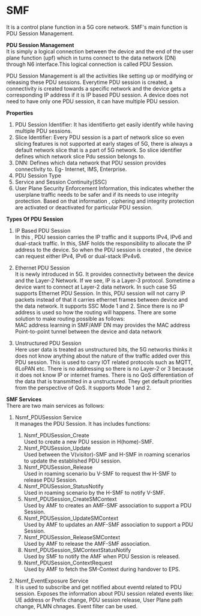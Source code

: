 # SMF

It is a control plane function in a 5G core network. SMF's main function is PDU Session Management.

**PDU Session Management**<br />
It is simply a logical connection between the device and the end of the user plane function (upf) which in turns connect to the data network (DN) through N6 interface.This logical connection is called PDU Session.

PDU Session Management is all the activities like setting up or modifying or releasing these PDU sessions. Everytime PDU session is created, a connectivity is created towards a specific network and the device gets a corresponding IP address if it is IP based PDU session. A device does not need to have only one PDU session, it can have multiple PDU session.

**Properties**<br />
1. PDU Session Identifier: It has identifierto get easily identify while having multiple PDU sessions.<br />
2. Slice Identifier: Every PDU session is a part of network slice so even slicing features is not supported at early stages of 5G, there is always a default network slice that is a part of 5G network. So slice identifier defines which network slice Pdu session belongs to.<br />
3. DNN: Defines which data network that PDU session provides connectivity to. Eg- Internet, IMS, Enterprise.<br />
4. PDU Session Type <br />
5. Service and Session Continuity(SSC)<br />
6. User Plane Security Enforcement Information, this indicates whether the userplane traffic needs to be safer and if its needs to use integrity protection. Based on that information , ciphering and integrity protection are activated or deactivated for particular PDU session.

**Types Of PDU Session**<br />
1. IP Based PDU Session<br />
    In this , PDU session carries the IP traffic and it supports IPv4, IPv6 and dual-stack traffic. In this, SMF holds the responsibility to allocate the IP address to the device. So when the PDU session is created , the device can request either IPv4, IPv6 or dual-stack IPv4v6.

2. Ethernet PDU Session<br />
    It is newly introduced in 5G. It provides connectivity between the device and the Layer-2 Network. If we see, IP is a Layer-3 protocol. Sometime a device want to connect at Layer-2 data network. In such case 5G supports Ethernet PDU Session. In this, PDU session will not carry IP packets instead of that it carries ethernet frames between device and the data network. It supports SSC Mode 1 and 2. Since there is no IP address is used so how the routing will happens. There are some solution to make routing possible as follows:<br />
    MAC address learning in SMF/AMF
    DN may provides the MAC address
    Point-to-point tunnel between the device and data network

3. Unstructured PDU Session <br />
    Here user data is treated as unstructured bits, the 5G networks thinks it does not know anything about the nature of thw traffic added over this PDU session. This is used to carry IOT related protocols such as MQTT, 6LoPAN etc. There is no addressing so there is no Layer-2 or 3 because it does not know IP or internet frames. There is no QoS differentiation of the data that is transmitted in a unstructured. They get default priorities from the perspective of QoS. It supports Mode 1 and 2.

**SMF Services**<br />
There are two main services as follows:  

1. Nsmf_PDUSession Service<br />
    It manages the PDU Session. It has includes functions:<br />
    1. Nsmf_PDUSession_Create<br />
      Used to create a new PDU session in H(home)-SMF.<br />
    2. Nsmf_PDUSession_Update<br />
      Used between the V(visitor)-SMF and H-SMF in roaming scenarios to update the established PDU session.<br />
    4. Nsmf_PDUSession_Release<br />
      Used in roaming scenario bu V-SMF to request thw H-SMF to release PDU Session.<br />
    5. Nsmf_PDUSession_StatusNotify<br />
      Used in roaming scenario by the H-SMF to notify V-SMF.<br />
    6. Nsmf_PDUSession_CreateSMContext<br />
      Used by AMF to creates an AMF-SMF association to support a PDU Session.<br />
    7. Nsmf_PDUSession_UpdateSMContext<br />
      Used by AMF to updates an AMF-SMF association to support a PDU Session.<br />
    8. Nsmf_PDUSession_ReleaseSMContext<br />
      Used by AMF to release the AMF-SMF association.<br />
    9. Nsmf_PDUSession_SMContextStatusNotify<br />
      Used by SMF to notify the AMF when PDU Session is released.<br />
    10. Nsmf_PDUSession_ContextRequest<br />
      Used by AMF to fetch the SM-Context during handover to EPS.<br />

2. Nsmf_EventExposure Service<br />
   It is used to subscribe and get notified about eventd related to PDU session. Exposes the information about PDU session related events like: UE address or Prefix change, PDU session release, User Plane path change, PLMN chnages. Event filter can be used.
